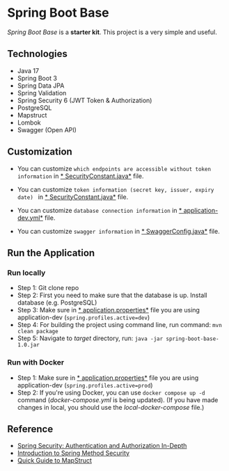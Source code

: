 # Spring Boot Base

*Spring Boot Base* is a **starter kit**. This project is a very simple and useful.

## Technologies

- Java 17
- Spring Boot 3
- Spring Data JPA
- Spring Validation
- Spring Security 6 (JWT Token & Authorization)
- PostgreSQL
- Mapstruct
- Lombok
- Swagger (Open API)

## Customization

- You can customize ```which endpoints are accessible without token information``` in [*
  SecurityConstant.java*](https://github.com/lammn224/Spring-Boot-Base/blob/master/src/main/java/com/lammai/SpringBootBase/constant/SecurityConstant.java)
  file.

- You can customize ```token information (secret key, issuer, expiry date) ``` in [*
  SecurityConstant.java*](https://github.com/lammn224/Spring-Boot-Base/blob/master/src/main/java/com/lammai/SpringBootBase/constant/SecurityConstant.java)
  file.
- You can customize ```database connection information``` in [*
  application-dev.yml*](https://github.com/lammn224/Spring-Boot-Base/blob/master/src/main/resources/application-dev.yml)
  file.
- You can customize ```swagger information``` in [*
  SwaggerConfig.java*](https://github.com/lammn224/Spring-Boot-Base/blob/master/src/main/java/com/lammai/SpringBootBase/config/SwaggerConfig.java)
  file.

## Run the Application

### Run locally

- Step 1: Git clone repo
- Step 2: First you need to make sure that the database is up. Install database (e.g. PostgreSQL)
- Step 3: Make sure in [*
  application.properties*](https://github.com/lammn224/Spring-Boot-Base/blob/master/src/main/resources/application.properties)
  file you are using application-dev (```spring.profiles.active=dev```)
- Step 4: For building the project using command line, run command: ```mvn clean package```
- Step 5: Navigate to *target* directory, run: ``` java -jar spring-boot-base-1.0.jar ```

### Run with Docker

- Step 1: Make sure in [*
  application.properties*](https://github.com/lammn224/Spring-Boot-Base/blob/master/src/main/resources/application.properties)
  file you are using application-dev (```spring.profiles.active=prod```)
- Step 2: If you're using Docker, you can use ```docker compose up -d``` command (*docker-compose.yml* is being
  updated). (If you have made changes in local,
  you should use the *local-docker-compose* file.)

## Reference

- [Spring Security: Authentication and Authorization In-Depth]
- [Introduction to Spring Method Security]
- [Quick Guide to MapStruct]

[Spring Security: Authentication and Authorization In-Depth]: <https://www.marcobehler.com/guides/spring-security#_authentication_with_spring_security>

[Introduction to Spring Method Security]: <https://www.baeldung.com/spring-security-method-security>

[Quick Guide to MapStruct]: <https://www.baeldung.com/mapstruct>
